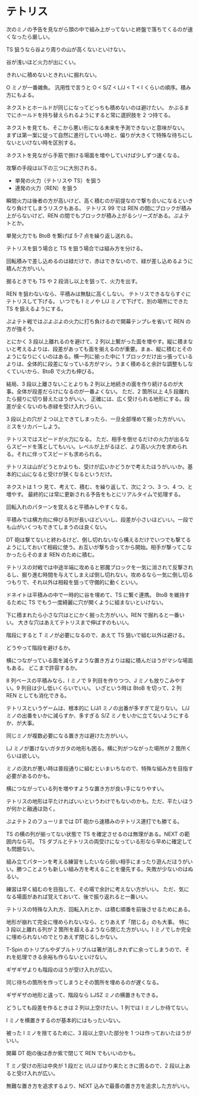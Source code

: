 # テトリス

次のミノの予告を見ながら頭の中で組み上がってないと終盤で落ちてくるのが速くなったら厳しい。

TS 狙うなら谷より周りの山が高くないといけない。

谷が浅いほど火力が出にくい。

きれいに積めないときれいに掘れない。

O ミノが一番雑魚。
汎用性で言うと O < S/Z < L/J < T < I くらいの順序。積み方にもよる。

ネクストとホールドが同じになってどっちも積めないのは避けたい。
かぶるまでにホールドを持ち替えられるようにすると常に選択肢を 2 つ持てる。

ネクストを見ても、そこから悪い形になる未来を予測できないと意味がない。
まずは第一案に従って自然に進行していい時と、偏りが大きくて特殊な待ちにしないといけない時を区別する。

ネクストを見ながら手筋で捌ける場面を増やしていけば少しずつ速くなる。

攻撃の手段は以下の三つに大別される。

- 単発の火力（テトリスや TS）を狙う
- 連発の火力（REN）を狙う

瞬間火力は後者の方が高いけど、高く積むのが前提なので撃ち合いになるといきなり負けてしまうリスクもある。
テトリス 99 では REN の間にブロックが積み上がらないけど、REN の間でもブロックが積み上がるシリーズがある。ぷよテトとか。

単発火力でも BtoB を繋げば 5-7 点を繰り返し送れる。

テトリスを狙う場合と TS を狙う場合では組み方を分ける。

回転積みで差し込めるのは緑だけで、赤はできないので、緑が差し込めるように積んだ方がいい。

掘るときでも TS や 2 段消し以上を狙って、火力を出す。

REN を狙わないなら、平積みは無駄に高くしない。
テトリスできるならすぐにテトリスして下げる。
いつでも I ミノや L/J ミノで下げて、別の場所にできた TS を狙えるようにする。

ぷよテト戦ではぷよぷよの火力に打ち負けるので開幕テンプレを省いて REN の方が強そう。

とにかく 3 段以上離れるのを避けて、2 列以上繋がった面を増やす。縦に積まないと考えるよりは、段差があっても面を揃えるのが重要。まぁ、縦に積むとそのようになりにくいのはある。横一列に揃った中に 1 ブロックだけ出っ張っているよりは、全体的に段差になっている方がマシ。うまく積めると余計な調整もしなくていいから、BtoB で火力も伸びる。

結局、3 段以上離さないことよりも 2 列以上地続きの面を作り続けるのが大事。全体が段差だらけになるのが一番よくない。
ただ、2 箇所以上 4,5 段離れたら掘りに切り替えたほうがいい。
正確には、広く受けられる地形にする。段差が全くないのも赤緑を受け入れづらい。

3 段以上の穴が 2 つ以上できてしまったら、一旦全部埋めて掘った方がいい。ミスをリカバーしよう。

テトリスではスピードが火力になる。
ただ、相手を倒せるだけの火力が出るならスピードを落としてもいい。レベルが上がるほど、より高い火力を求められる。それに伴ってスピードも求められる。

テトリスは山がどうとかよりも、受けが広いかどうかで考えたほうがいいか。基本的に山になると受けが狭くなるというだけ。

ネクストは 1 つ 見て、考えて、積む、を繰り返して、次に 2 つ、3 つ、4 つ、と増やす。
最終的には常に更新される予告をもとにリアルタイムで処理する。

回転入れのパターンを覚えると平積みしやすくなる。

平積みでは横方向に伸びる列が長いほどいいし、段差が小さいほどいい。一段でも山がいくつもできてしまうのは良くない。

DT 砲は撃てないと終わるけど、倒し切れないなら構えるだけでいつでも撃てるようにしておいて相殺に使う。お互いが撃ち合ってから開始。相手が撃ってこなかったらそのまま REN のために積む。

テトリスの対戦では中途半端に攻めると邪魔ブロックを一気に消されて反撃されるし、掘り進む時間を与えてしまえば倒し切れない。攻めるなら一気に倒し切るつもりで、それ以外は相殺を狙って守備的に動くといい。

ドネイトは平積みの中で一時的に谷を埋めて、TS に繋ぐ連携。
BtoB を維持するために TS でもう一度綺麗に穴が開くように組まないといけない。

下に積まれたら小さな穴はとにかく掘った方がいい。REN で掘れると一番いい。
大きな穴はあえてテトリスまで伸ばすのもいい。

階段にすると T ミノが必要になるので、あえて TS 狙いで組む以外は避ける。

どうやって階段を避けるか。

横につながっている面を減らすような置き方よりは縦に積んだほうがマシな場面もある。
どこまで許容するか。

8 列ベースの平積みなら、I ミノで 9 列目を作りつつ、J ミノも放りこみやすい。9 列目は少し低いくらいでいい。
いざという時は BtoB を切って、2 列 REN としても消化できる。

テトリスというゲームは、根本的に L/J/I ミノの出番が多すぎて足りない。
L/J ミノの出番をいかに減らすか、多すぎる S/Z ミノをいかに立てないようにするか、が大事。

同じミノが複数必要になる置き方は避けた方がいい。

LJ ミノが置けないガタガタの地形も困る。横に列がつながった場所が 2 箇所くらいは欲しい。

ミノの流れが悪い時は普段通りに組むといまいちなので、特殊な組み方を目指す必要があるのかも。

横につながっている列を増やすような置き方が良い手になりやすい。

テトリスの地形は平たければいいというわけでもないのかも。ただ、平たいほうが何かと融通は効く。

ぷよテト２のフューリまでは DT 砲から速積みのテトリス連打でも勝てる。

TS の横の列が揃ってない状態で TS を確定させるのは無理がある。NEXT の範囲内なら可。
TS ダブルとテトリスの両受けになっている形なら早めに確定しても問題ない。

組み立てパターンを考える練習をしたいなら弱い相手にまったり遊んだほうがいい。勝つことよりも新しい組み方を考えることを優先する。失敗が少ないのはぬるい。

練習は早く組むのを目指して、その場で余計に考えない方がいい。
ただ、気になる場面があれば覚えておいて、後で振り返れると一番いい。

テトリスの特殊な入れ方、回転入れとか、は積む順番を前後させるためにある。

地形が崩れて完全に埋められないなら、とりあえず「閉じる」のも大事。
特に 3 段以上離れる列が 2 箇所を超えるようなら閉じた方がいい。I ミノでしか完全に埋められないのでとりあえず閉じるしかない。

T-Spin のトリプルやダブルトリプルは箸が消しきれずに余ってしまうので、それを処理できる余裕も作らないといけない。

ギザギザよりも階段のほうが受け入れが広い。

同じ待ちの箇所を作ってしまうとその箇所を埋めるのが遅くなる。

ギザギザの地形と違って、階段なら LJSZ ミノの横置きもできる。

どうしても段差を作るときは 2 列以上空けたい。1 列では I ミノしか待てない。

I ミノを横置きするのが基本的にはもったいない。

被った I ミノを捨てるために、3 段以上空いた部分を 1 つは作っておいたほうがいい。

開幕 DT 砲の後は赤か紫で閉じて REN でもいいのかも。

T ミノ受けの形は中央が 1 段だと I/L/J ばかり来たときに困るので、2 段以上あると受け入れが広い。

無難な置き方を追求するより、NEXT 込みで最善の置き方を追求した方がいい。
